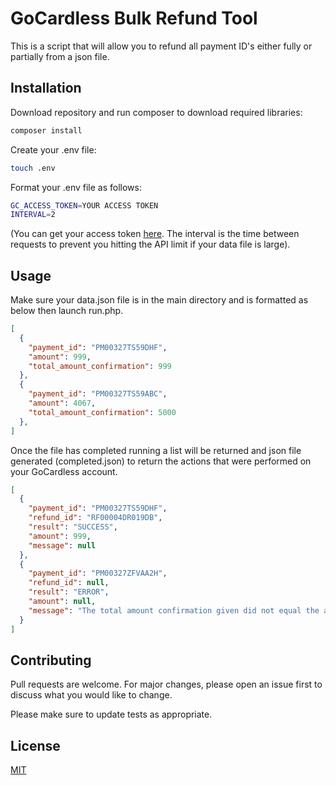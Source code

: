# GoCardless Bulk Refund Tool

This is a script that will allow you to refund all payment ID's either fully or partially from a json file.

## Installation

Download repository and run composer to download required libraries:
```bash
composer install
```

Create your .env file:
```bash
touch .env
```

Format your .env file as follows:
```bash
GC_ACCESS_TOKEN=YOUR ACCESS TOKEN
INTERVAL=2
```
(You can get your access token [here](https://developer.gocardless.com/getting-started/api/making-your-first-request/#creating-an-access-token). The interval is the time between requests to prevent you hitting the API limit if your data file is large).

## Usage

Make sure your data.json file is in the main directory and is formatted as below then launch run.php.

```json
[
  {
    "payment_id": "PM00327TS59DHF",
    "amount": 999,
    "total_amount_confirmation": 999
  },
  {
    "payment_id": "PM00327TS59ABC",
    "amount": 4067,
    "total_amount_confirmation": 5000
  },
]
```
Once the file has completed running a list will be returned and json file generated (completed.json) to return the actions that were performed on your GoCardless account.

```json
[
  {
    "payment_id": "PM00327TS59DHF",
    "refund_id": "RF00004DR019DB",
    "result": "SUCCESS",
    "amount": 999,
    "message": null
  },
  {
    "payment_id": "PM00327ZFVAA2H",
    "refund_id": null,
    "result": "ERROR",
    "amount": null,
    "message": "The total amount confirmation given did not equal the actual total amount"
  }
]
```

## Contributing
Pull requests are welcome. For major changes, please open an issue first to discuss what you would like to change.

Please make sure to update tests as appropriate.

## License
[MIT](https://choosealicense.com/licenses/mit/)
